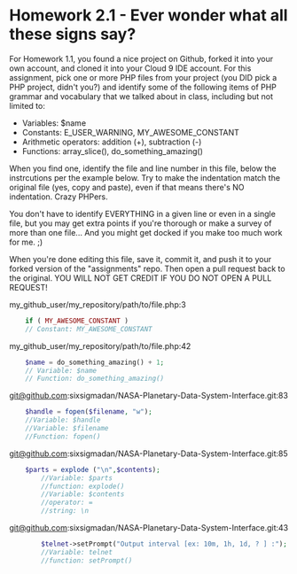 # Homework 2.1 - Ever wonder what all these signs say?

For Homework 1.1, you found a nice project on Github, forked it into your own account, and cloned it into your Cloud 9 IDE account. For this assignment, pick one or more PHP files from your project (you DID pick a PHP project, didn't you?) and identify some of the following items of PHP grammar and vocabulary that we talked about in class, including but not limited to:

* Variables: $name
* Constants: E_USER_WARNING, MY_AWESOME_CONSTANT
* Arithmetic operators: addition (+), subtraction (-)
* Functions: array_slice(), do_something_amazing()

When you find one, identify the file and line number in this file, below the instrcutions per the example below. Try to make the indentation match the original file (yes, copy and paste), even if that means there's NO indentation. Crazy PHPers.

You don't have to identify EVERYTHING in a given line or even in a single file, but you may get extra points if you're thorough or make a survey of more than one file... And you might get docked if you make too much work for me. ;)

When you're done editing this file, save it, commit it, and push it to your forked version of the "assignments" repo. Then open a pull request back to the original. YOU WILL NOT GET CREDIT IF YOU DO NOT OPEN A PULL REQUEST!

my_github_user/my_repository/path/to/file.php:3
```php
    if ( MY_AWESOME_CONSTANT )
    // Constant: MY_AWESOME_CONSTANT
```

my_github_user/my_repository/path/to/file.php:42
```php
    $name = do_something_amazing() + 1;
    // Variable: $name
    // Function: do_something_amazing()
```

git@github.com:sixsigmadan/NASA-Planetary-Data-System-Interface.git:83
```php
    $handle = fopen($filename, "w");
    //Variable: $handle
    //Variable: $filename
    //Function: fopen()
```

git@github.com:sixsigmadan/NASA-Planetary-Data-System-Interface.git:85
```php
    $parts = explode ("\n",$contents);
        //Variable: $parts
        //function: explode()
        //Variable: $contents
        //operator: = 
        //string: \n
```        


 git@github.com:sixsigmadan/NASA-Planetary-Data-System-Interface.git:43
```php
        $telnet->setPrompt("Output interval [ex: 10m, 1h, 1d, ? ] :");
        //Variable: telnet
        //function: setPrompt()
```
